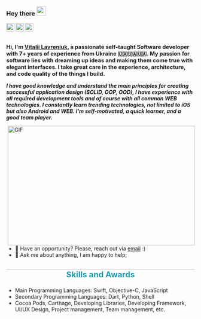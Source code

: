 ### Hey there <img src="https://media.giphy.com/media/hvRJCLFzcasrR4ia7z/giphy.gif" width="25px">
<a href="https://www.instagram.com/vitaliislife/">
  <img align="left" alt="Vitalii's Instagram" width="22px" src="https://raw.githubusercontent.com/hussainweb/hussainweb/main/icons/instagram.png" />
</a>
<a href="https://twitter.com/just_vitalii">
  <img align="left" alt="Vitalii Lavreniuk | Twitter" width="22px" src="https://raw.githubusercontent.com/peterthehan/peterthehan/master/assets/twitter.svg" />
</a>
<a href="https://www.linkedin.com/in/vitalii-lavreniuk-29115112b/">
  <img align="left" alt="Vitalii's LinkedIN" width="22px" src="https://raw.githubusercontent.com/peterthehan/peterthehan/master/assets/linkedin.svg" />
</a>

<br />
<br />

<h1 style="font-size:11pt">
Hi, I'm <a href="https://www.linkedin.com/in/vitalii-lavreniuk-29115112b/">Vitalii Lavreniuk</a>, a passionate self-taught Software developer with 7+ years of experience from Ukraine 🇺🇦🇺🇦🇺🇦. My passion for software lies with dreaming up ideas and making them come true with elegant interfaces. I take great care in the experience, architecture, and code quality of the things I build. </h1>

***I have good knowledge and understand the main principles for creating successful application design (SOLID, OOP, OOD), I have experience with all required development tools and of course with all common WEB technologies. I constantly learn trending technologies, not limited to iOS but also Android and WEB. I'm self-motivated, a quick learner, and a good team player.***

  <img align="right" alt="GIF" src="https://github.com/abhisheknaiidu/abhisheknaiidu/blob/master/code.gif?raw=true" width="500" height="320" />
  
- 💼 Have an opportunity? Please, reach out via [email](mailto:lavreniuk.vitalii@gmail.com) :)
- 💬 Ask me about anything, I am happy to help;

<h3 style="border-top: 1px solid #bbb; color: rgb(26, 156, 176); font-weight: bold; font-size:16pt" align="center"> Skills and Awards </h3>

- Main Programming Languages: Swift, Objective-C, JavaScript
- Secondary Programming Languages: Dart, Python, Shell
- Cocoa Pods, Carthage, Developing Libraries, Developing Framework, UI/UX Design, Project management, Team management, etc.
